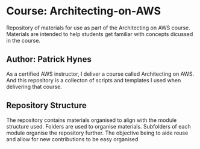 # Course: Architecting-on-AWS

Repository of materials for use as part of the Architecting on AWS course. Materials are intended to help students get familiar with concepts dicussed in the course.

## Author: Patrick Hynes

As a certified AWS instructor, I deliver a course called Architecting on AWS. And this repository is a collecton of scripts and templates I used when delivering that course.

## Repository Structure

The repository contains materials organised to align with the module structure used. Folders are used to organise materials.
Subfolders of each module organise the repository further. The objective being to aide reuse and allow for new contributions to be easy organised


